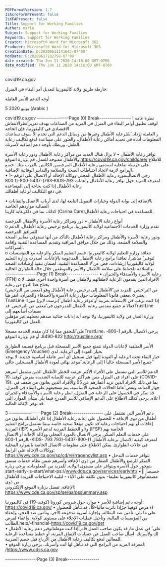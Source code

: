 ```yaml
---
PDFFormatVersion: 1.7
IsAcroFormPresent: false
IsXFAPresent: false
Title: Support for Working Families
Author: marlo
Subject: Support for Working Families
Keywords: Support for Working Families
Creator: Microsoft® Word for Microsoft 365
Producer: Microsoft® Word for Microsoft 365
CreationDate: D:20200611141643-07'00'
ModDate: D:20200617102758-07'00'
date_created: Thu Jun 11 2020 14:16:00 GMT-0700
date_modified: Thu Jun 11 2020 14:16:00 GMT-0700
---
```

covid19.ca.gov 
 
خارطة طريق 
ولاية كاليفورنيا 
لتعديل أمر البقاء 
في المنزل:
   
أوجه الدعم للأسر العاملة
 
 
 
 
 
 
 
 
 
 
 
 
 
 
5 يونيو 2020  (Arabic ) 
 
covid19.ca.gov 
----------------Page (0) Break----------------
نظرة عامة 
ا لوقف تطبيق أوامر البقاء في المنزل في المزيد من الصناعات بهدف تعزيز ًنظرالانتعاش الاقتصادي في كاليفورنيا، فإن الحاجة  
ر العاملة تزداد. َسُلرعاية الأطفال وغيرها من وسائل الدعم التي تخدم الأ 
سوف تساعدك المعلومات أدناه في تحديد أماكن رعاية الأطفال، والعثور على مساعدة لدفع تكاليف رعاية الطفل، وربطك بأوجه دعم 
إضافية لأسرتك. 
 
 
 
توافر رعاية الأطفال 
• لا يزال هناك العديد من مراكز رعاية الأطفال ودور رعاية الأسرة والأطفال مفتوحة للعمل. قم بزيارة الموقع 
https://covid19.ca.gov/childcare/ للاطلاع على خريطة تفاعلية لمقدمي رعاية الأطفال المرخصين 
الكائنين بالقرب منك. جميع البرامج لازمة لاتخاذ احتياطات الصحة والسلامة والتدابير الوقائية الإضافية.  
• رجى الاتصالُيبمورد رعاية الأطفال المحلي ووكالة الإحالة  أو الاتصال على الرقم -1 793)-5437-800-(1
800-KIDS-793 لمعرفة المزيد حول توافر رعاية الأطفال وإعانات رعاية الأطفال إذا كنت بحاجة إلى المساعدة  
في دفع التكاليف لرعاية أطفالك. 
 
 
• بالإضافة إلى بوابة الدولة وخيارات التمويل التابعة لها، لدى أرباب الأعمال والنقابات العمالية مواردهم الخاصة  
كذلك، بما في ذلكرعاية كارينا (Carina Care)للمساعدة في احتياجات رعاية الأطفال.    
 
أنواع رعاية الأطفال 
• دور ومراكز رعاية الأسرة والأطفال المرخصة  
o تقدم وزارة الخدمات الاجتماعية لولاية كاليفورنيا، برنامج ترخيص رعاية الأطفال، الدعم للمرافق المرخصة  
ودور رعاية الأسرة والأطفال ومراكز رعاية الأطفال بالتأكد من أنها تستوفي معايير الصحة والسلامة 
المتبعة، وذلك من خلال مرافق المراقبة وتقديم المساعدة التقنية وإقامة الشراكات.  
o تتعاقد وزارة التعليم لولاية كاليفورنيا، قسم التعليم المبكر والرعاية مع المؤسسات لتوفير ً مباشراً، تعاقدا
برامج رعاية الأطفال المدعومة بالإعانات. أصدرت وزارة التعليم لولاية كاليفورنيا إرشادات، فض عن  ًلا
المساعدة التقنية، لضمان تنفيذ إرشادات الصحة والسلامة للحفاظ على سلامة الأطفال والأسر والموظفين 
خلال حالة الطوارئ الحالية.  
----------------Page (1) Break----------------
• رعاية الأسرة والأصدقاء والجيران (FFN) 
o الأفراد الذين يقدمون الرعاية لأطفالهم ولأطفال من أسرة واحدة أخرى فقط.  لا يحتاج هذا النوع من رعاية  
 (معفى من الترخيص) من التراخيص.  للمزيد من ًالأطفال إلى ترخيص رعاية الأطفال وهو معفى قانونا
المعلومات حول رعاية الأسرة والأصدقاء والجيران، انقر هنا. 
o يعتبر TrustLine  إذا كنت ترغب في الاستعانة بمربية أو موفر رعاية أطفال ً(ترست لاين) موردًا فعالا
م جميع مقدمي رعاية الأطفال المدرجون في ّمعفي من الترخيص.  قدTrustLine بصمات أصابعهم إلى  
وزارة العدل في ولاية كاليفورنيا، ولا توجد أية إدانات جنائية ضدهم تجعلهم غير مؤهلين للعمل في 
كاليفورنيا. 
 
 على ًللتحقق مما إذا كان مقدم الخدمة مسجلاTrustLine، يرجى الاتصال بالرقم 1-800-822-8490، أو 
قم بزيارة الموقع http://trustline.org/ 
 
 
 
الأسر المتلقية لإعانات الدولة 
تتمتع جميع الأسر المسجلة قبل برنامج قسيمة الطوارئ (Emergency Voucher) بخيار العودة إلى الرعاية.  لدى  
 خيار البقاء تحت الرعاية أو العودة إليها قبل تسجيل أي أسر عاملة أساسية جديدة.  لا يوجد ًجميع الأسر المسجلة حاليا
ا إلى الرعاية. ًموعد نهائي لعودة الأطفال المسجلين حالي 
 
 
 
الدعم للأسر التي تشتمل على الأفراد الأكثر عرضة للخطر 
الأطفال الذين تشتمل أسرهم على أفراد في المنزل ممن هم أكثر عرضة للإصابة الشديدة بمرض كوفيد-19 (COVID-
19)، بما في ذلك الأفراد الذين تزيد أعمارهم عن 65   والأفراد الذين يعانون من ضعف في جهاز المناعة وبعض ًعاما
الحالات الصحية الأساسية، يتم تشجيعهم على البقاء في المنزل.  قد تفكر في الحصول على الرعاية في المنزل، انظر 
رعاية الأسرة والأصدقاء والجيران أعلاه.  يرجى كذلك الاطلاع على الدعم الإضافي للأسر  المدرج فيما يلي بشأن 
الموارد التي قد توفر الإغاثة المالية. 
 
 
 
 
 
 
 
 
 
 
 
 
 
 
 
 
3 
----------------Page (2) Break----------------
دعم الأسر التي تشتمل على أطفال من ذوي الإعاقة 
•  للحصول على إعانة رعاية الأطفال إذا كان أطفالك يعانون من إعاقات أو لهم احتياجات رعاية ًقد تكون مؤهلا
صحية خاصة بينما تشتمل برامج التعليم الفردية (IEP) و/أو الخطط الفردية لدعم الأسرة (IFSP) الخاصة بهم  
على خدمات التعلم المبكر.  يرجى الاتصال بالمورد المحلي ووكالة الإحالة أو الاتصال بالرقم 1-800-KIDS-
793 793)-5437-800-(1 لمعرفة كيفية الاتصال برعاية الأطفال في حالات الطوارئ. يمكن الاطلاع على 
معلومات الاتصال الخاصة بالموارد المحلية ووكالات الإحالة على الرابط:  
https://www.cde.ca.gov/sp/cd/re/rragencylist.asp 
• تتوافر خدمات التدخل المبكر للرضع والأطفال الصغار من ذوي الإعاقة وأسرهم ضمن نظام خدمات منسق يتمحور 
حول الأسرة ويتوافر على مستوى الولاية.  للمزيد من المعلومات، يرجى زيارة 
start-early-is-start/what-ps://www.dds.ca.gov/services/earlyhtt/ 
•  ً خصيصاً مصمماًتوفر كاليفورنيا تعليما- بدون تكلفة على الآباء - لتلبية الاحتياجات الفريدة للأطفال من ذوي  
الإعاقة. تفضل بزيارة الموقع الإلكتروني: https://www.cde.ca.gov/sp/se/qa/pssummary.asp 
 
 
أوجه دعم إضافية للأسر 
• موارد حول فيروس كورونا (كوفيد-19) في كاليفورنيا: https://covid19.ca.gov/ 
• اء مرض كوفيدّ جرًإذا تأثرت ماليا-19، قد تتأهل للحصول على ما يلي: تأمين ضد البطالة، وإجازة أسرية 
مدفوعة الأجر، وتأمين ضد العجز، وإعفاء من المؤسسات المالية، وتأجيل عمليات الإخلاء على مستوى 
الولاية، وإعفاء لقرض الطالب.help/-financial-https://covid19.ca.gov/get    
•  على ً في عمل ما، قد يكون صاحب العمل قادراًإذا كنت موظفاتوفير دعم رعاية الأطفال لك ولأسرتك. اسأل 
صاحب العمل عن حسابات الإنفاق المرنة، أو خطط مساعدة الرعاية للمعالين لدفع تكاليف رعاية الأطفال من 
الأرباح قبل خصم الضريبة.  
• لمعرفة المزيد من البرامج التي قد تتأهل لها أنت وأسرتك، يرجى زيارة الموقع: 
/https://www.cdss.ca.gov  
 
 
 
 
 
 
----------------Page (3) Break----------------
